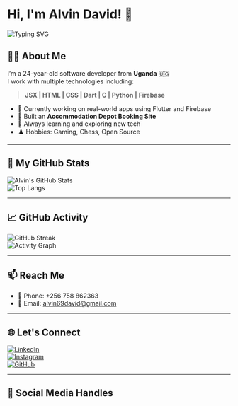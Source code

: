 # Hi, I'm Alvin David! 👋


<img src="https://readme-typing-svg.herokuapp.com?font=Fira+Code&pause=1000&center=true&vCenter=true&width=800&lines=JSX+%7C+HTML+%7C+CSS+%7C+Dart+%7C+C+%7C+Python🐍+%7C+Firebase🔥;Building+Real+World+Flutter+%2B+Firebase+Applications;Open+Source+%7C+Gaming🎮+%7C+Chess♟️+Enthusiast" alt="Typing SVG" />

## 👨‍💻 About Me

I’m a 24-year-old software developer from **Uganda** 🇺🇬  
I work with multiple technologies including:

> **JSX | HTML | CSS | Dart | C | Python | Firebase**

- 🎯 Currently working on real-world apps using Flutter and Firebase  
- 🔭 Built an **Accommodation Depot Booking Site**  
- 🧠 Always learning and exploring new tech  
- ♟️ Hobbies: Gaming, Chess, Open Source

---

## 🚀 My GitHub Stats

![Alvin's GitHub Stats](https://github-readme-stats.vercel.app/api?username=Alvin11David&show_icons=true&theme=react&hide_title=true)  
![Top Langs](https://github-readme-stats.vercel.app/api/top-langs/?username=Alvin11David&layout=compact&theme=react)

---

## 📈 GitHub Activity

![GitHub Streak](https://streak-stats.demolab.com?user=Alvin11David&theme=react)  
![Activity Graph](https://github-readme-activity-graph.cyclic.app/graph?username=Alvin11David&theme=react-dark)

---

## 📫 Reach Me

- 📱 Phone: +256 758 862363  
- 📧 Email: [alvin69david@gmail.com](mailto:alvin69david@gmail.com)

---

## 🌐 Let's Connect

[![LinkedIn](https://img.shields.io/badge/LinkedIn-blue?style=for-the-badge&logo=linkedin&logoColor=white)](https://linkedin.com/in/Alvin11David)  
[![Instagram](https://img.shields.io/badge/Instagram-purple?style=for-the-badge&logo=instagram&logoColor=white)](https://instagram.com/alvin1_1david)  
[![GitHub](https://img.shields.io/badge/GitHub-000?style=for-the-badge&logo=github&logoColor=white)](https://github.com/Alvin11David)

---

## 🔖 Social Media Handles


